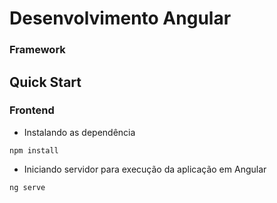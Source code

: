 # Desenvolvimento Angular 
### Framework
## Quick Start


### Frontend
- Instalando as dependência
```
npm install
```
- Iniciando servidor para execução da aplicação em Angular
```
ng serve
```
